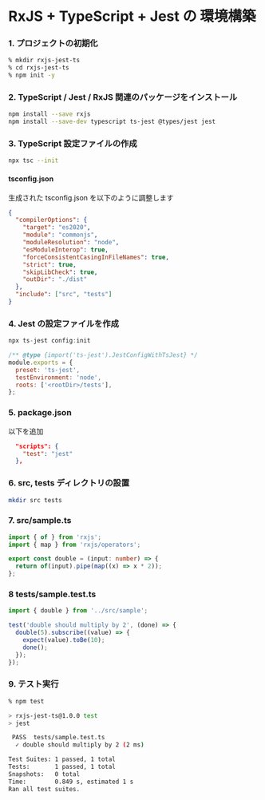# RxJS + TypeScript + Jest の 環境構築


### 1. プロジェクトの初期化
```sh
% mkdir rxjs-jest-ts
% cd rxjs-jest-ts
% npm init -y
```

### 2. TypeScript / Jest / RxJS 関連のパッケージをインストール
```sh
npm install --save rxjs
npm install --save-dev typescript ts-jest @types/jest jest
```

### 3. TypeScript 設定ファイルの作成
```sh
npx tsc --init
```

#### tsconfig.json
生成された tsconfig.json を以下のように調整します
```json
{
  "compilerOptions": {
    "target": "es2020",
    "module": "commonjs",
    "moduleResolution": "node",
    "esModuleInterop": true,
    "forceConsistentCasingInFileNames": true,
    "strict": true,
    "skipLibCheck": true,
    "outDir": "./dist"
  },
  "include": ["src", "tests"]
}

```

### 4. Jest の設定ファイルを作成
```ts
npx ts-jest config:init
```

```js
/** @type {import('ts-jest').JestConfigWithTsJest} */
module.exports = {
  preset: 'ts-jest',
  testEnvironment: 'node',
  roots: ['<rootDir>/tests'],
};
```

### 5. package.json
以下を追加
```json
  "scripts": {
    "test": "jest"
  },
```

### 6. src, tests ディレクトリの設置
```sh
mkdir src tests
```

### 7. src/sample.ts
```ts
import { of } from 'rxjs';
import { map } from 'rxjs/operators';

export const double = (input: number) => {
  return of(input).pipe(map((x) => x * 2));
};
```

### 8 tests/sample.test.ts
```ts
import { double } from '../src/sample';

test('double should multiply by 2', (done) => {
  double(5).subscribe((value) => {
    expect(value).toBe(10);
    done();
  });
});
```

### 9. テスト実行
```sh
% npm test    

> rxjs-jest-ts@1.0.0 test
> jest

 PASS  tests/sample.test.ts
  ✓ double should multiply by 2 (2 ms)

Test Suites: 1 passed, 1 total
Tests:       1 passed, 1 total
Snapshots:   0 total
Time:        0.849 s, estimated 1 s
Ran all test suites.
```
